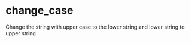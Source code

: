 # change_case
Change the string with upper case to the lower string and lower string to upper string 
